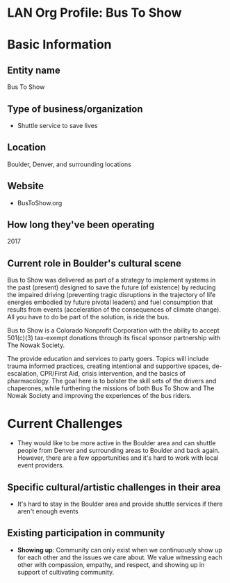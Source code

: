 # LAN Org Profile: Bus To Show

# Basic Information

## Entity name

Bus To Show

## Type of business/organization

- Shuttle service to save lives

## Location

Boulder, Denver, and surrounding locations

## Website

- BusToShow.org

## How long they've been operating

2017

## Current role in Boulder's cultural scene

Bus to Show was delivered as part of a strategy to implement systems
 in the past (present) designed to save the future (of existence) by 
reducing the impaired driving (preventing tragic disruptions in the 
trajectory of life energies embodied by future pivotal leaders) and fuel
 consumption  that results from events (acceleration of the consequences
 of climate change).  All you have to do be part of the solution, is 
ride the bus.

Bus to Show is a Colorado Nonprofit Corporation 
with the ability to accept 501(c)(3) tax-exempt donations through its 
fiscal sponsor partnership with The Nowak Society.

The provide education and services to party goers. Topics will include trauma informed practices, creating intentional and supportive spaces, de-escalation, CPR/First Aid, crisis intervention, and the basics of pharmacology. The goal here is to bolster the skill sets of the drivers and chaperones, while furthering the missions of both Bus To Show and The Nowak Society and improving the experiences of the bus riders.

# Current Challenges

- They would like to be more active in the Boulder area and can shuttle people from Denver and surrounding areas to Boulder and back again. However, there are a few opportunities and it's hard to work with local event providers.

## Specific cultural/artistic challenges in their area

- It's hard to stay in the Boulder area and provide shuttle services if there aren't enough events

## Existing participation in community

- **Showing up**:
 Community can only exist when we continuously show up for each other 
and the issues we care about. We value witnessing each other with 
compassion, empathy, and respect, and showing up in support of 
cultivating community.